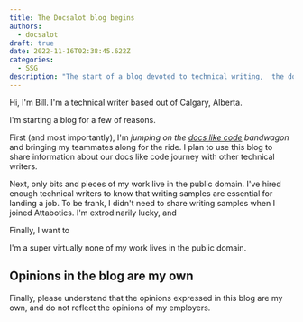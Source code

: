 ```yaml
---
title: The Docsalot blog begins
authors:
  - docsalot
draft: true
date: 2022-11-16T02:38:45.622Z
categories:
  - SSG
description: "The start of a blog devoted to technical writing,  the docsalot blog."
---
```



Hi, I'm Bill. I'm a technical writer based out of Calgary, Alberta. 

I'm starting a blog for a few of reasons. 

First (and most importantly), I'm *jumping on the [docs like code](#) bandwagon* and bringing my teammates along for the ride. I plan to use this blog to share information about our docs like code journey with other technical writers.  

<!-- more -->

Next, only bits and pieces of my work live in the public domain. I've hired enough technical writers to know that writing samples are essential for landing a job. To be frank, I didn't need to share writing samples when I joined Attabotics. I'm extrodinarily lucky, and 

Finally, I want to 

I'm a super virtually none of my work lives in the public domain. 

## Opinions in the blog are my own

Finally, please understand that the opinions expressed in this blog are my own, and do not reflect the opinions of my employers. 